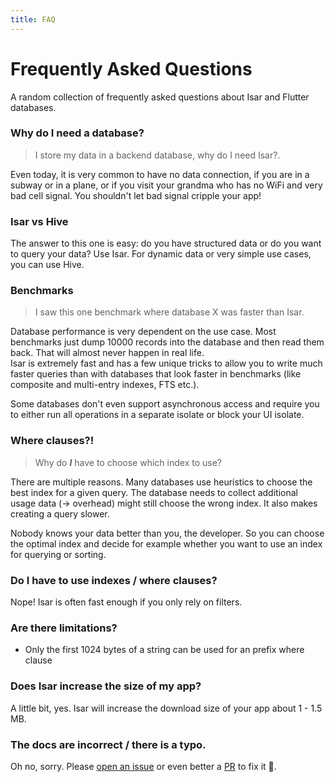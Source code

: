 ```yaml
---
title: FAQ
---
```


# Frequently Asked Questions

A random collection of frequently asked questions about Isar and Flutter databases.

### Why do I need a database?

> I store my data in a backend database, why do I need Isar?.

Even today, it is very common to have no data connection, if you are in a subway or in a plane, or if you visit your grandma who has no WiFi and very bad cell signal. You shouldn't let bad signal cripple your app!

### Isar vs Hive

The answer to this one is easy: do you have structured data or do you want to query your data? Use Isar. For dynamic data or very simple use cases, you can use Hive.

### Benchmarks

> I saw this one benchmark where database X was faster than Isar.

Database performance is very dependent on the use case. Most benchmarks just dump 10000 records into the database and then read them back. That will almost never happen in real life.  
Isar is extremely fast and has a few unique tricks to allow you to write much faster queries than with databases that look faster in benchmarks (like composite and multi-entry indexes, FTS etc.).

Some databases don't even support asynchronous access and require you to either run all operations in a separate isolate or block your UI isolate.

### Where clauses?!

> Why do ***I*** have to choose which index to use?

There are multiple reasons. Many databases use heuristics to choose the best index for a given query. The database needs to collect additional usage data (-> overhead) might still choose the wrong index. It also makes creating a query slower.

Nobody knows your data better than you, the developer. So you can choose the optimal index and decide for example whether you want to use an index for querying or sorting.

### Do I have to use indexes / where clauses?

Nope! Isar is often fast enough if you only rely on filters.

### Are there limitations?

- Only the first 1024 bytes of a string can be used for an prefix where clause

### Does Isar increase the size of my app?

A little bit, yes. Isar will increase the download size of your app about 1 - 1.5 MB.

### The docs are incorrect / there is a typo.

Oh no, sorry. Please [open an issue](https://github.com/isar/isar/issues/new/choose) or even better a [PR](https://github.com/isar/docs) to fix it 💪.

